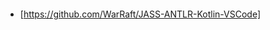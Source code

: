 <p align="center">
  <img src="https://bnetcmsus-a.akamaihd.net/cms/template_resource/DXDAN5KT326U1541005861696.png" alt=""/>
</p>

- [https://github.com/WarRaft/JASS-ANTLR-Kotlin-VSCode] 
